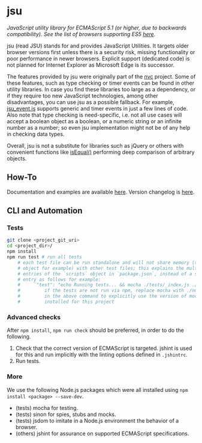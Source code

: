 # jsu

*JavaScript utility library for ECMAScript 5.1 (or higher, due to backwards
compatibility). See the list of browsers supporting ES5 [here](https://caniuse.com/es5).*

jsu (read JSU) stands for and provides JavaScript Utilities. It targets older
browser versions first unless there is a security risk, missing functionality
or poor performance in newer browsers. Explicit support (dedicated code) is not
planned for Internet Explorer as Microsoft Edge is its successor.

The features provided by jsu were originally part of the [nvc](https://github.com/arlogy/nvc)
project. Some of these features, such as type checking or timer events can be
found in other utility libraries. In case you find these libraries too large as
a dependency, or if they require too new JavaScript technologies, among other
disadvantages, you can use jsu as a possible fallback. For example, [jsu_event.js](src/jsu_event.js)
supports generic and timer events in just a few lines of code. Also note that
type checking is need-specific, i.e. not all use cases will accept a boolean
object as a boolean, or a numeric string or an infinite number as a number; so
even jsu implementation might not be of any help in checking data types.

Overall, jsu is not a substitute for libraries such as jQuery or others with
convenient functions like [isEqual()](https://underscorejs.org/#isEqual)
performing deep comparison of arbitrary objects.

## How-To

Documentation and examples are available [here](doc). Version changelog is
[here](CHANGELOG.md).

## CLI and Automation

### Tests

```bash
git clone <project_git_uri>
cd <project_dir>/
npm install
npm run test # run all tests
    # each test file can be run standalone and will not share memory (the `global`
    # object for example) with other test files; this explains the multiple
    # entries of the `scripts` object in `package.json`, instead of a single
    # entry as follows for example:
    #     `"test": "echo Running tests... && mocha ./tests/_index.js ./tests/jsu*.js && echo Finished!"`
    #         if the tests are not run via npm, replace mocha with ./node_modules/mocha/bin/mocha.js
    #         in the above command to explicitly use the version of mocha
    #         installed for this project
```

### Advanced checks

After `npm install`, `npm run check` should be preferred, in order to do the
following.
1. Check that the correct version of ECMAScript is targeted. jshint is used for
this and run implicitly with the linting options defined in `.jshintrc`.
2. Run tests.

### More

We use the following Node.js packages which were all installed using `npm install <package> --save-dev`.
- (tests) mocha for testing.
- (tests) sinon for spies, stubs and mocks.
- (tests) jsdom to imitate in a Node.js environment the behavior of a browser.
- (others) jshint for assurance on supported ECMAScript specifications.
